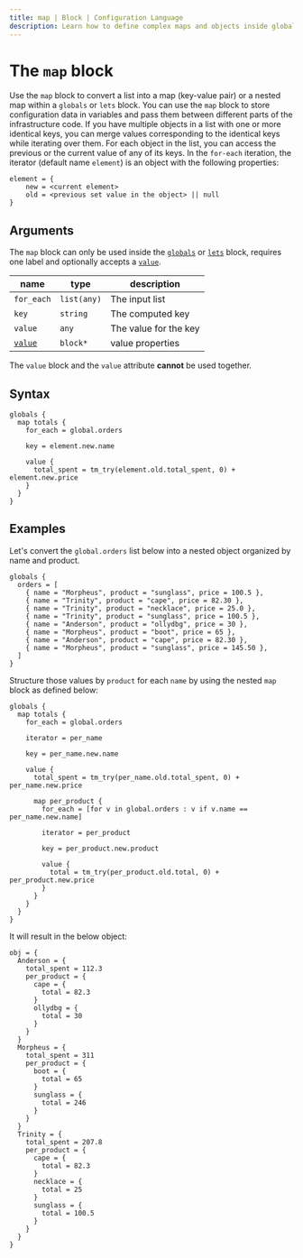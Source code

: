 ```yaml
---
title: map | Block | Configuration Language
description: Learn how to define complex maps and objects inside globals and lets blocks using the map block.
---
```


# The `map` block

Use the `map` block to convert a list into a map (key-value pair) or a nested map within a `globals` or `lets` block.
You can use the `map` block to store configuration data in variables and pass them between different parts of the infrastructure code.
If you have multiple objects in a list with one or more identical keys, you can merge values corresponding to the identical keys while iterating over them.
For each object in the list, you can access the previous or the current value of any of its keys.
In the `for-each` iteration, the iterator (default name `element`) is an object with the following properties:

```hcl
element = {
    new = <current element>
    old = <previous set value in the object> || null
}
```
## Arguments

The `map` block can only be used inside the [`globals`](../configuration/index.md#globals-block-schema) or [`lets`](../configuration/index.md#lets-block-schema) block, requires one label and optionally accepts a [`value`](../configuration/index.md#value-block-schema).

| name             |      type      | description |
|------------------|----------------|-------------|
| `for_each`        | `list(any)`       | The input list |
| `key`             | `string`          | The computed key |
| `value`           | `any`             | The value for the key |
| [`value`](#value-block-schema) | `block*` | value properties |

The `value` block and the `value` attribute **cannot** be used together.

## Syntax

```hcl
globals {
  map totals {
    for_each = global.orders

    key = element.new.name

    value {
      total_spent = tm_try(element.old.total_spent, 0) + element.new.price
    }
  }
}
```
## Examples

Let's convert the `global.orders` list below into a nested object organized by name and product.

```hcl
globals {
  orders = [
    { name = "Morpheus", product = "sunglass", price = 100.5 },
    { name = "Trinity", product = "cape", price = 82.30 },
    { name = "Trinity", product = "necklace", price = 25.0 },
    { name = "Trinity", product = "sunglass", price = 100.5 },
    { name = "Anderson", product = "ollydbg", price = 30 },
    { name = "Morpheus", product = "boot", price = 65 },
    { name = "Anderson", product = "cape", price = 82.30 },
    { name = "Morpheus", product = "sunglass", price = 145.50 },
  ]
}
```
Structure those values by `product` for each `name` by using the nested `map` block as defined below:

```hcl
globals {
  map totals {
    for_each = global.orders

    iterator = per_name

    key = per_name.new.name

    value {
      total_spent = tm_try(per_name.old.total_spent, 0) + per_name.new.price

      map per_product {
        for_each = [for v in global.orders : v if v.name == per_name.new.name]

        iterator = per_product

        key = per_product.new.product

        value {
          total = tm_try(per_product.old.total, 0) + per_product.new.price
        }
      }
    }
  }
}
```

It will result in the below object:

```hcl
obj = {
  Anderson = {
    total_spent = 112.3
    per_product = {
      cape = {
        total = 82.3
      }
      ollydbg = {
        total = 30
      }
    }
  }
  Morpheus = {
    total_spent = 311
    per_product = {
      boot = {
        total = 65
      }
      sunglass = {
        total = 246
      }
    }
  }
  Trinity = {
    total_spent = 207.8
    per_product = {
      cape = {
        total = 82.3
      }
      necklace = {
        total = 25
      }
      sunglass = {
        total = 100.5
      }
    }
  }
}
```
